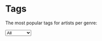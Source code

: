 # Tags
The most popular tags for artists per genre:

<select class="chartSelect" chart-id="mostpopulartags">
    <option value="data/mostPopularTags.json">All</option>
    <option value="data/mostPopularTagsDance.json">Dance</option>
    <option value="data/mostPopularTagsElectronic.json">Electronic</option>
    <option value="data/mostPopularTagsHipHop.json">Hip Hop</option>
    <option value="data/mostPopularTagsIndie.json">Indie</option>
    <option value="data/mostPopularTagsMetal.json">Metal</option>
    <option value="data/mostPopularTagsPop.json">Pop</option>
    <option value="data/mostPopularTagsPunk.json">Punk</option>
    <option value="data/mostPopularTagsRock.json">Rock</option>
    <option value="data/mostPopularTagsRoots.json">Roots</option>
</select>
<div 
    id="mostpopulartags" 
    class="chart" 
    chart-type="bar"
    data="data/mostPopularTags.json" 
    style="width: 900px; height: 900px;"></div>